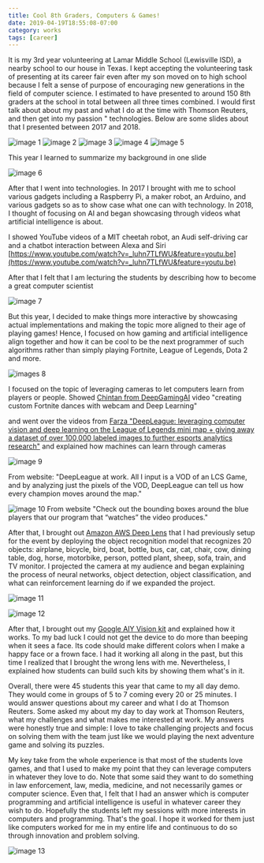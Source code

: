 ```yaml
---
title: Cool 8th Graders, Computers & Games!
date: 2019-04-19T18:55:08-07:00
category: works 
tags: [career] 
---
```

It is my 3rd year volunteering at Lamar Middle School (Lewisville ISD), a nearby school to our house in Texas. I kept accepting the volunteering task of presenting at its career fair even after my son moved on to high school because I felt a sense of purpose of encouraging new generations in the field of computer science. I estimated to have presented to around 150 8th graders at the school in total between all three times combined. I would first talk about about my past and what I do at the time with Thomson Reuters, and then get into my passion " technologies. Below are some slides about that I presented between 2017 and 2018.

![image 1](/assets/images/events/Screenshot-2019-04-19-12.54.50.png)
![image 2](/assets/images/events/Screenshot-2019-04-19-12.59.16.png)
![image 3](/assets/images/events/Screenshot-2019-04-19-12.59.56.png)
![image 4](/assets/images/events/Screenshot-2019-04-19-13.00.28.png)
![image 5](/assets/images/events/Screenshot-2019-04-19-13.00.58.png)

This year I learned to summarize my background in one slide

![image 6](/assets/images/events/Screenshot-2019-04-19-13.02.43.png)

After that I went into technologies. In 2017 I brought with me to school various gadgets including a Raspberry Pi, a maker robot, an Arduino, and various gadgets so as to show case what one can with technology. In 2018, I thought of focusing on AI and began showcasing through videos what artificial intelligence is about.

I showed YouTube videos of a MIT cheetah robot, an Audi self-driving car and a chatbot interaction between Alexa and Siri  
[https://www.youtube.com/watch?v=_luhn7TLfWU&feature=youtu.be](https://www.youtube.com/watch?v=_luhn7TLfWU&feature=youtu.be)

After that I felt that I am lecturing the students by describing how to become a great computer scientist

![image 7](/assets/images/events/Screenshot-2019-04-19-13.13.37.png)

But this year, I decided to make things more interactive by showcasing actual implementations and making the topic more aligned to their age of playing games! Hence, I focused on how gaming and artificial intelligence align together and how it can be cool to be the next programmer of such algorithms rather than simply playing Fortnite, League of Legends, Dota 2 and more.

![images 8](/assets/images/events/Screenshot-2019-04-19-13.20.11.png)

I focused on the topic of leveraging cameras to let computers learn from players or people. Showed [Chintan from DeepGamingAI](https://www.youtube.com/channel/UC9SGmPojEEvMwqUAufUubrQ) video "creating custom Fortnite dances with webcam and Deep Learning"

and went over the videos from [Farza "DeepLeague: leveraging computer vision and deep learning on the League of Legends mini map + giving away a dataset of over 100,000 labeled images to further esports analytics research"](https://medium.com/@farzatv/deepleague-leveraging-computer-vision-and-deep-learning-on-the-league-of-legends-mini-map-giving-d275fd17c4e0) and explained how machines can learn through cameras

![image 9](/assets/images/events/12JoRTb2sr-2xz1FYM20iAg.gif)

From website: "DeepLeague at work. All I input is a VOD of an LCS Game, and by analyzing just the pixels of the VOD, DeepLeague can tell us how every champion moves around the map."

![image 10](/assets/images/events/14HpfdlJo0ZVDWNWP5A2mBg.gif)
From website "Check out the bounding boxes around the blue players that our program that “watches” the video produces."

After that, I brought out [Amazon AWS Deep Lens](https://aws.amazon.com/deeplens/) that I had previously setup for the event by deploying the object recognition model that recognizes 20 objects: airplane, bicycle, bird, boat, bottle, bus, car, cat, chair, cow, dining table, dog, horse, motorbike, person, potted plant, sheep, sofa, train, and TV monitor. I projected the camera at my audience and began explaining the process of neural networks, object detection, object classification, and what can reinforcement learning do if we expanded the project.

![image 11](/assets/images/events/IMG_4260-1.jpg)

![image 12](/assets/images/events/product_vision@1x.png)

After that, I brought out my [Google AIY Vision kit](https://aiyprojects.withgoogle.com/vision) and explained how it works. To my bad luck I could not get the device to do more than beeping when it sees a face. Its code should make different colors when I make a happy face or a frown face. I had it working all along in the past, but this time I realized that I brought the wrong lens with me. Nevertheless, I explained how students can build such kits by showing them what's in it.

Overall, there were 45 students this year that came to my all day demo. They would come in groups of 5 to 7 coming every 20 or 25 minutes. I would answer questions about my career and what I do at Thomson Reuters. Some asked my about my day to day work at Thomson Reuters, what my challenges and what makes me interested at work. My answers were honestly true and simple: I love to take challenging projects and focus on solving them with the team just like we would playing the next adventure game and solving its puzzles.

My key take from the whole experience is that most of the students love games, and that I used to make my point that they can leverage computers in whatever they love to do. Note that some said they want to do something in law enforcement, law, media, medicine, and not necessarily games or computer science. Even that, I felt that I had an answer which is computer programming and artificial intelligence is useful in whatever career they wish to do. Hopefully the students left my sessions with more interests in computers and programming. That's the goal. I hope it worked for them just like computers worked for me in my entire life and continuous to do so through innovation and problem solving.

![image 13](/assets/images/events/Screenshot-2019-04-19-13.42.05.png)
